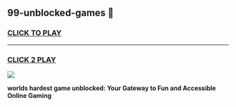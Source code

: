 
## 99-unblocked-games 👋
<h3>
<a href="https://premium.freeplayer.one?title=99-unblocked-games&ref=14F">CLICK TO PLAY</a></h3>
<hr>

<h3>
<a href="https://premium.freeplayer.one?title=99-unblocked-games&ref=14F">CLICK 2 PLAY</a>
  
</h3>

<a href="https://premium.freeplayer.one?title=99-unblocked-games&ref=12F/"><img src="https://clearcache.store/games.png"></a>


**worlds hardest game unblocked: Your Gateway to Fun and Accessible Online Gaming**
